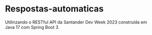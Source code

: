 # Respostas-automaticas
Utilinzando o RESTful API da Santander Dev Week 2023 construída em Java 17 com Spring Boot 3.

